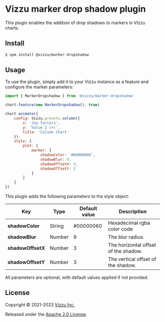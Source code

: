 # Vizzu marker drop shadow plugin

This plugin enables the addition of drop shadows to markers in Vizzu charts.

## Install

```sh
$ npm install @vizzu/marker-dropshadow
```

## Usage

To use the plugin, simply add it to your Vizzu instance as a feature and configure the marker parameters:

```javascript
import { MarkerDropshadow } from '@vizzu/marker-dropshadow'

chart.feature(new MarkerDropshadow(), true)

chart.animate({
	config: Vizzu.presets.column({
		x: 'Joy factors',
		y: 'Value 2 (+)',
		title: 'Column Chart'
	}),
	style: {
		plot: {
			marker: {
				shadowColor: '#60000060',
				shadowBlur: 9,
				shadowOffsetX: 3,
				shadowOffsetY: 3
			}
		}
	}
})
```

This plugin adds the following parameters to the style object:

| Key               | Type   | Default value | Description                          |
| ----------------- | ------ | ------------- | ------------------------------------ |
| **shadowColor**   | String | #00000060     | Hexadecimal rgba color code          |
| **shadowBlur**    | Number | 9             | The blur radius.                     |
| **shadowOffsetX** | Number | 3             | The horizontal offset of the shadow. |
| **shadowOffsetY** | Number | 3             | The vertical offset of the shadow.   |

All parameters are optional, with default values applied if not provided.

## License

Copyright © 2021-2023 [Vizzu Inc.](https://vizzuhq.com)

Released under the
[Apache 2.0 License](https://lib.vizzuhq.com/latest/LICENSE/).
